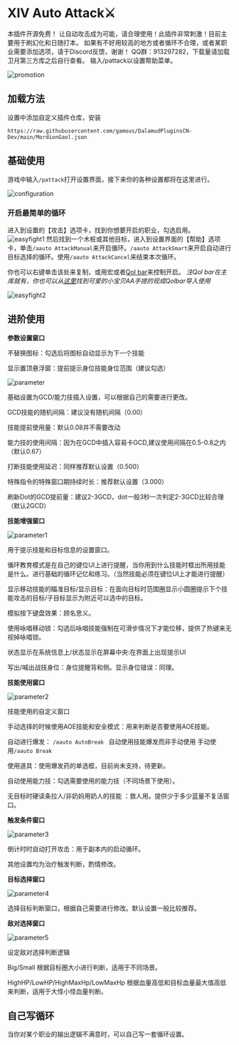 # XIV Auto Attack⚔️

本插件开源免费！
让自动攻击成为可能，请合理使用！此插件非常刺激！目前主要用于刷幻化和日随打本。
如果有不好用较高的地方或者循环不合理，或者某职业需要添加选项，请于Discord反馈，谢谢！
QQ群：913297282，下载量请加载卫月第三方库之后自行查看。
输入/pattack以设置帮助菜单。


![promotion](assets/promotion.png)
## 加载方法
设置中添加自定义插件仓库，安装
```
https://raw.githubusercontent.com/gamous/DalamudPluginsCN-Dev/main/MordionGaol.json
```

## 基础使用
游戏中输入```/pattack```打开设置界面，接下来你的各种设置都将在这里进行。

![configuration](assets/configuration/configuration.png)
### 开启最简单的循环
进入到设置的【攻击】选项卡，找到你想要开启的职业，勾选启用。
![easyfight1](assets/configuration/easyfight/easyfight1.png)
然后找到一个木桩或其他目标，进入到设置界面的【帮助】选项卡，单击```/aauto AttackManual```来开启循环。```/aauto AttackSmart```来开启自动进行目标选择的循环。使用```/aauto AttackCancel```来结束本次循环。

你也可以右键单击该处来复制，或用宏或者[Qol bar](https://github.com/UnknownX7/QoLBar)来控制开启。
*注Qol bar在主库就有，你也可以从[这里](https://docs.qq.com/sheet/DVktrdlBiTVN6QlNx?tab=BB08J2)找到可爱的小宝贝AA手搓的现成Qolbar导入使用*

![easyfight2](assets/configuration/easyfight/easyfight2.png)

## 进阶使用
**参数设置窗口**

不替换图标：勾选后将图标自动显示为下一个技能

显示置顶悬浮窗：提前提示身位技能身位范围（建议勾选）

![parameter](assets/parameter/parameter.png)

基础设置为GCD/能力技插入设置，可以根据自己的需要进行更改。

GCD技能的随机间隔：建议没有随机间隔（0.00）

技能提前使用量：默认0.08并不需要改动

能力技的使用间隔：因为在GCD中插入容易卡GCD,建议使用间隔在0.5-0.8之内（默认0.67）

打断技能使用延迟：同样推荐默认设置（0.500）

特殊指令的特殊窗口期持续时长：推荐默认设置（3.000）

刷新Dot的GCD提前量：建议2-3GCD，dot一般3秒一次判定2-3GCD比较合理（默认2GCD）

**技能增强窗口**

![parameter1](assets/parameter/parameter1.png)

用于提示技能和目标信息的设置窗口。

循环教育模式是在自己的键位UI上进行提醒，当你用到什么技能时框出所用技能是什么。进行基础的循环记忆和练习。（当然技能必须在键位UI上才能进行提醒）

显示移动技能的瞄准目标/显示目标：在面向目标时范围圈显示小圆圈提示下个技能攻击的目标/子目标显示为附近可以选中的目标。

模拟按下键盘效果：顾名思义。

使用咏唱移动锁：勾选后咏唱技能强制在可滑步情况下才能位移，提供了热键来无视掉咏唱锁。

状态显示在系统信息上/状态显示在屏幕中央:在界面上出现提示UI

写出/喊出战技身位：身位提醒背和侧。显示身位错误：同理。

**技能使用窗口**

![parameter2](assets/parameter/parameter2.png)

技能使用的自定义窗口

手动选择的时候使用AOE技能和安全模式：用来判断是否要使用AOE技能。

自动进行爆发： ```/aauto AutoBreak ``` 自动使用技能爆发而非手动使用 手动使用```/aauto Break```

使用道具：使用爆发药的单选框，目前尚未支持，待更新。

自动使用能力技：勾选需要使用的能力技（不同场景下使用）。

无目标时硬读条拉人/非奶妈用奶人的技能 ：救人用。提供少于多少蓝量不复活窗口。

**触发条件窗口**

![parameter3](assets/parameter/parameter3.png)

倒计时时自动打开攻击：用于副本内的启动循环。

其他设置均为治疗触发判断，酌情修改。

**目标选择窗口**

![parameter4](assets/parameter/parameter4.png)

选择目标判断窗口，根据自己需要进行修改。默认设置一般比较推荐。

**敌对选择窗口**

![parameter5](assets/parameter/parameter5.png)

设定敌对选择判断逻辑

Big/Small 根据目标圈大小进行判断，适用于不同场景。

HighHP/LowHP/HighMaxHp/LowMaxHp 根据血量高低和目标血量最大值高低来判断，适用于大怪小怪血量判断。




## 自己写循环
当你对某个职业的输出逻辑不满意时，可以自己写一套循环设置。
